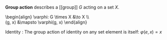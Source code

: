 **Group action** describes a [[group]] $G$ acting on a set $X$.

\begin{align}
\varphi: G \times X &\to X \\\\\
(g, x) &\mapsto \varphi(g, x)
\end{align}

Identity
: The group action of identity on any set element is itself: $\varphi(e, x)=x$